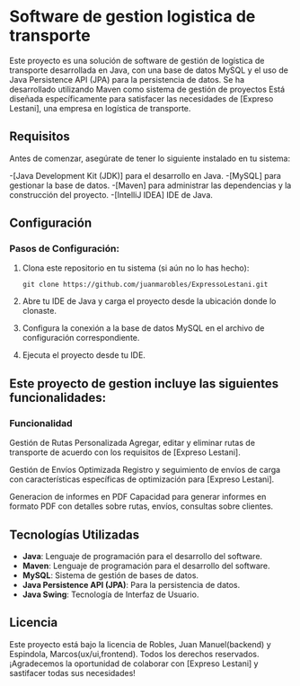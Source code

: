 # **Software de gestion logistica de transporte**

Este proyecto es una solución de software de gestión de logística de transporte desarrollada en Java, con una base de datos MySQL y el uso de Java Persistence API (JPA) para la persistencia de datos. 
Se ha desarrollado utilizando Maven como sistema de gestión de proyectos
Está diseñada específicamente para satisfacer las necesidades de [Expreso Lestani], una empresa en logística de transporte.

## **Requisitos**

Antes de comenzar, asegúrate de tener lo siguiente instalado en tu sistema:

-[Java Development Kit (JDK)] para el desarrollo en Java.
-[MySQL] para gestionar la base de datos.
-[Maven] para administrar las dependencias y la construcción del proyecto.
-[IntelliJ IDEA] IDE de Java.

## **Configuración**

### **Pasos de Configuración:**

1. Clona este repositorio en tu sistema (si aún no lo has hecho):
   
    ```
    git clone https://github.com/juanmarobles/ExpressoLestani.git
    ```

2. Abre tu IDE de Java y carga el proyecto desde la ubicación donde lo clonaste.
   
3. Configura la conexión a la base de datos MySQL en el archivo de configuración correspondiente.

4. Ejecuta el proyecto desde tu IDE.

## **Este proyecto de gestion incluye las siguientes funcionalidades:**

### **Funcionalidad**

Gestión de Rutas Personalizada
Agregar, editar y eliminar rutas de transporte de acuerdo con los requisitos de [Expreso Lestani].

Gestión de Envíos Optimizada
Registro y seguimiento de envíos de carga con características específicas de optimización para [Expreso Lestani].

Generacion de informes en PDF
Capacidad para generar informes en formato PDF con detalles sobre rutas, envíos, consultas sobre clientes.

## **Tecnologías Utilizadas**

- **Java**: Lenguaje de programación para el desarrollo del software.
- **Maven**: Lenguaje de programación para el desarrollo del software.
- **MySQL**: Sistema de gestión de bases de datos.
- **Java Persistence API (JPA)**:  Para la persistencia de datos.
- **Java Swing**: Tecnología de Interfaz de Usuario.

## **Licencia**

Este proyecto está bajo la licencia de Robles, Juan Manuel(backend) y Espindola, Marcos(ux/ui,frontend). Todos los derechos reservados.
¡Agradecemos la oportunidad de colaborar con [Expreso Lestani] y sastifacer todas sus necesidades!
